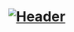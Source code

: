 # [![Header](https://raw.githubusercontent.com/PurryFury/PurryFury/Untitled.png)](http://egor.co.za/)
<!--
**PurryFury/PurryFury** is a ✨ _special_ ✨ repository because its `README.md` (this file) appears on your GitHub profile.


<img src="https://raw.githubusercontent.com/PurryFury/PurryFury/master/hackerman.gif" width="30px">
<img src="https://raw.githubusercontent.com/PurryFury/PurryFury/master/tenor.gif" width="30px">

### Hi there 👋

Here are some ideas to get you started:

- 🔭 I’m currently working on ...
- 🌱 I’m currently learning ...
- 👯 I’m looking to collaborate on ...
- 🤔 I’m looking for help with ...
- 💬 Ask me about ...
- 📫 How to reach me: ...
- 😄 Pronouns: ...
- ⚡ Fun fact: ...
-->
